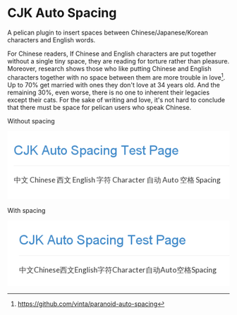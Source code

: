 # CJK Auto Spacing

A pelican plugin to insert spaces between Chinese/Japanese/Korean characters and English words.

For Chinese readers, If Chinese and English characters are put together without a single tiny space, they are reading for torture rather than pleasure. 
Moreover, research shows those who like putting Chinese and English characters together with no space between them are more trouble in love[^1].
Up to 70% get married with ones they don't love at 34 years old.
And the remaining 30%, even worse, there is no one to inherent their legacies except their cats. 
For the sake of writing and love, it's not hard to conclude that there must be space for pelican users who speak Chinese. 

Without spacing

![without spacing](./screenshot1.png)

With spacing

![without spacing](./screenshot2.png)

[^1]: https://github.com/vinta/paranoid-auto-spacing
